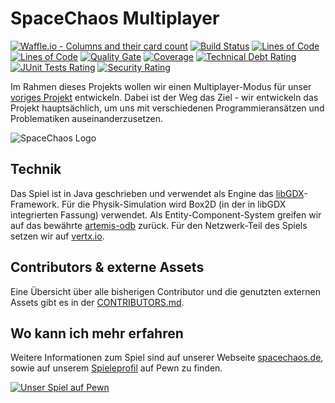 # SpaceChaos Multiplayer

[![Waffle.io - Columns and their card count](https://badge.waffle.io/opensourcegamedev/SpaceChaos-Multiplayer.png?columns=Inbox,Next,In%20Progress,Done)](https://waffle.io/opensourcegamedev/SpaceChaos-Multiplayer?utm_source=badge)
[![Build Status](https://travis-ci.org/opensourcegamedev/SpaceChaos-Multiplayer.svg?branch=master)](https://travis-ci.org/opensourcegamedev/SpaceChaos-Multiplayer)
[![Lines of Code](https://sonarcloud.io/api/badges/measure?key=de.spacechaos%3Aspacechaos-multiplayer&metric=lines)](https://sonarcloud.io/dashboard/index/de.spacechaos%3Aspacechaos-multiplayer) 
[![Lines of Code](https://sonarcloud.io/api/badges/measure?key=de.spacechaos%3Aspacechaos-multiplayer&metric=ncloc)](https://sonarcloud.io/dashboard/index/de.spacechaos%3Aspacechaos-multiplayer) 
[![Quality Gate](https://sonarcloud.io/api/badges/gate?key=de.spacechaos%3Aspacechaos-multiplayer)](https://sonarcloud.io/dashboard/index/de.spacechaos%3Aspacechaos-multiplayer) 
[![Coverage](https://sonarcloud.io/api/badges/measure?key=de.spacechaos%3Aspacechaos-multiplayer&metric=coverage)](https://sonarcloud.io/dashboard/index/de.spacechaos%3Aspacechaos-multiplayer) 
[![Technical Debt Rating](https://sonarcloud.io/api/badges/measure?key=de.spacechaos%3Aspacechaos-multiplayer&metric=sqale_debt_ratio)](https://sonarcloud.io/dashboard/index/de.spacechaos%3Aspacechaos-multiplayer) 
[![JUnit Tests Rating](https://sonarcloud.io/api/badges/measure?key=com.jukusoft.mmo%3Ammorpg-client&metric=test_success_density)](https://sonarcloud.io/dashboard/index/de.spacechaos%3Aspacechaos-multiplayer) 
[![Security Rating](https://sonarcloud.io/api/badges/measure?key=de.spacechaos%3Aspacechaos-multiplayer&metric=new_security_rating)](https://sonarcloud.io/dashboard/index/de.spacechaos%3Aspacechaos-multiplayer) 


Im Rahmen dieses Projekts wollen wir einen Multiplayer-Modus für unser [voriges Projekt](https://github.com/opensourcegamedev/SpaceChaos) entwickeln.  Dabei ist der Weg das Ziel - wir entwickeln das Projekt hauptsächlich, um uns mit verschiedenen Programmieransätzen und Problematiken auseinanderzusetzen.

![SpaceChaos Logo](./core/assets/ui/backgrounds/splashscreen.png)

## Technik 
Das Spiel ist in Java geschrieben und verwendet als Engine das [libGDX](https://libgdx.badlogicgames.com/)-Framework. Für die Physik-Simulation wird Box2D (in der in libGDX integrierten Fassung) verwendet. 
Als Entity-Component-System greifen wir auf das bewährte [artemis-odb](https://github.com/junkdog/artemis-odb) zurück.
Für den Netzwerk-Teil des Spiels setzen wir auf [vertx.io](http://vertx.io/).

## Contributors & externe Assets
Eine Übersicht über alle bisherigen Contributor und die genutzten externen Assets gibt es in der [CONTRIBUTORS.md](https://github.com/opensourcegamedev/SpaceChaos-Multiplayer/blob/master/CONTRIBUTORS.md).

## Wo kann ich mehr erfahren
Weitere Informationen zum Spiel sind auf unserer Webseite [spacechaos.de](http://spacechaos.de/), sowie auf unserem [Spieleprofil](https://pewn.de/games/815998-SpaceChaos/) auf Pewn zu finden.

<a href="https://pewn.de/games/815998-SpaceChaos/?vote=notify"><img src="https://pewn.de/signature/pewn3_general.png" alt="Unser Spiel auf Pewn"/></a>
